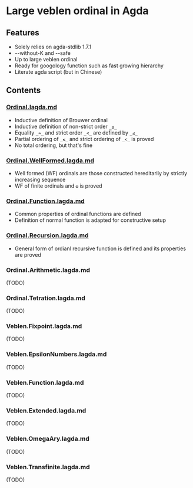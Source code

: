 # Large veblen ordinal in Agda

## Features

- Solely relies on agda-stdlib 1.7.1
- --without-K and --safe
- Up to large veblen ordinal
- Ready for googology function such as fast growing hierarchy
- Literate agda script (but in Chinese)

## Contents

### [Ordinal.lagda.md](https://github.com/choukh/agda-lvo/blob/main/src/Ordinal.lagda.md)

- Inductive definition of Brouwer ordinal
- Inductive definition of non-strict order `_≤_`
- Equality `_≈_` and strict order `_<_` are defined by `_≤_`
- Partial ordering of `_≤_` and strict ordering of `_<_` is proved
- No total ordering, but that's fine

### [Ordinal.WellFormed.lagda.md](https://github.com/choukh/agda-lvo/blob/main/src/Ordinal/WellFormed.lagda.md)

- Well formed (WF) ordinals are those constructed hereditarily by strictly increasing sequence
- WF of finite ordinals and `ω` is proved

### [Ordinal.Function.lagda.md](https://github.com/choukh/agda-lvo/blob/main/src/Ordinal/Function.lagda.md)

- Common properties of ordinal functions are defined
- Definition of normal function is adapted for constructive setup

### [Ordinal.Recursion.lagda.md](https://github.com/choukh/agda-lvo/blob/main/src/Ordinal/Recursion.lagda.md)

- General form of ordianl recursive function is defined and its properties are proved

### Ordinal.Arithmetic.lagda.md

(TODO)

### Ordinal.Tetration.lagda.md

(TODO)

### Veblen.Fixpoint.lagda.md

(TODO)

### Veblen.EpsilonNumbers.lagda.md

(TODO)

### Veblen.Function.lagda.md

(TODO)

### Veblen.Extended.lagda.md

(TODO)

### Veblen.OmegaAry.lagda.md

(TODO)

### Veblen.Transfinite.lagda.md

(TODO)
